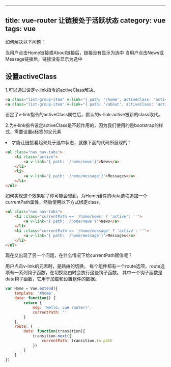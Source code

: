 
---
title:  vue-router 让链接处于活跃状态
category:  vue
tags: vue
---
如何解决以下问题：

当用户点击Home链接或About链接后，链接没有显示为选中
当用户点击News或Message链接后，链接没有显示为选中
<!--more-->
设置activeClass
--
1.可以通过设定v-link指令的activeClass解决。
```html
<a class="list-group-item" v-link="{ path: '/home', activeClass: 'active'}">Home</a>
<a class="list-group-item" v-link="{ path: '/about', activeClass: 'active'}">About</a>
```
设定了v-link指令的activeClass属性后，默认的v-link-active被新的class取代。

2.为v-link指令设定activeClass是不起作用的，因为我们使用的是bootstrap的样式，需要设置a标签的父元素<li>才能让链接看起来处于选中状态，就像下面的代码所展现的：
```html
<ul class="nav nav-tabs">
    <li class="active">
        <a v-link="{ path: '/home/news'}">News</a>
    </li>
    <li>
        <a v-link="{ path: '/home/message'}">Messages</a>
    </li>
</ul>
```
如何实现这个效果呢？你可能会想到，为Home组件的data选项追加一个currentPath属性，然后使用以下方式绑定class。
```html
<ul class="nav nav-tabs">
    <li :class="currentPath == '/home/news' ? 'active': ''">
        <a v-link="{ path: '/home/news'}">News</a>
    </li>
    <li :class="currentPath == '/home/message' ? 'active': ''">
        <a v-link="{ path: '/home/message'}">Messages</a>
    </li>
</ul>
```
现在又出现了另一个问题，在什么情况下给currentPath赋值呢？

用户点击v-link的元素时，是路由的切换。
每个组件都有一个route选项，route选项有一系列钩子函数，在切换路由时会执行这些钩子函数。
其中一个钩子函数是data钩子函数，它用于加载和设置组件的数据。
```js
var Home = Vue.extend({
    template: '#home',
    data: function() {
        return {
            msg: 'Hello, vue router!',
            currentPath: ''
        }
    },
    route: {
        data: function(transition){
            transition.next({
                currentPath: transition.to.path
            })
        }
    }
})
```